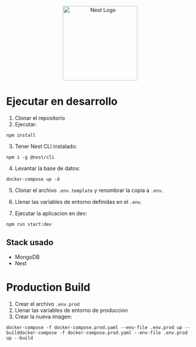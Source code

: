 <p align="center">
  <a href="http://nestjs.com/" target="blank"><img src="https://nestjs.com/img/logo-small.svg" width="200" alt="Nest Logo" /></a>
</p>

# Ejecutar en desarrollo

1. Clonar el repositorio
2. Ejecutar:
```
npm install
```
3. Tener Nest CLI instalado:
```
npm i -g @nest/cli
```
4. Levantar la base de datos:
```
docker-compose up -d
```
5. Clonar el archivo  ```.env.template``` y renombrar la copia a ``.env``.
6. Llenar las variables de entorno definidas en el ```.env```.

7. Ejecutar la aplicacion en dev:
```
npm run start:dev
```

## Stack usado
* MongoDB
* Nest

# Production Build
1. Crear el archivo ``.env.prod``
2. Llenar las variables de entorno de produccion
3. Crear la nueva imagen:
```
docker-compose -f docker-compose.prod.yaml --env-file .env.prod up --builddocker-compose -f docker-compose.prod.yaml --env-file .env.prod up --build
```